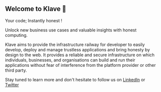 ## Welcome to Klave 👋

Your code;
Instantly honest !

Unlock new business use cases and valuable insights with honest computing.

Klave aims to provide the infrastructure railway for developer to easily develop, deploy and manage trustless applications and bring honesty by design to the web.
It provides a reliable and secure infrastructure on which individuals, businesses, and organisations can build and run their applications without fear of interference from the platform provider or other third party.

Stay tuned to learn more and don't hesitate to follow us on [LinkedIn](https://www.linkedin.com/company/93283838) or [Twitter](https://twitter.com/klavenetwork)


<!--

**Here are some ideas to get you started:**

🙋‍♀️ A short introduction - what is your organization all about?
🌈 Contribution guidelines - how can the community get involved?
👩‍💻 Useful resources - where can the community find your docs? Is there anything else the community should know?
🍿 Fun facts - what does your team eat for breakfast?
🧙 Remember, you can do mighty things with the power of [Markdown](https://docs.github.com/github/writing-on-github/getting-started-with-writing-and-formatting-on-github/basic-writing-and-formatting-syntax)
-->
